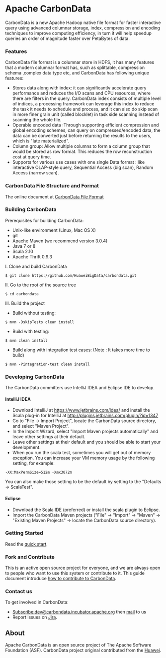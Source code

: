 <!--
    Licensed to the Apache Software Foundation (ASF) under one
    or more contributor license agreements.  See the NOTICE file
    distributed with this work for additional information
    regarding copyright ownership.  The ASF licenses this file
    to you under the Apache License, Version 2.0 (the
    "License"); you may not use this file except in compliance
    with the License.  You may obtain a copy of the License at

      http://www.apache.org/licenses/LICENSE-2.0

    Unless required by applicable law or agreed to in writing,
    software distributed under the License is distributed on an
    "AS IS" BASIS, WITHOUT WARRANTIES OR CONDITIONS OF ANY
    KIND, either express or implied.  See the License for the
    specific language governing permissions and limitations
    under the License.
-->

# Apache CarbonData
CarbonData is a new Apache Hadoop native file format for faster 
interactive query using advanced columnar storage, index, compression 
and encoding techniques to improve computing efficiency, in turn it will 
help speedup queries an order of magnitude faster over PetaBytes of data. 

### Features
CarbonData file format is a columnar store in HDFS, it has many features that a modern columnar format has, such as splittable, compression schema ,complex data type etc, and CarbonData has following unique features:
* Stores data along with index: it can significantly accelerate query performance and reduces the I/O scans and CPU resources, where there are filters in the query.  CarbonData index consists of multiple level of indices, a processing framework can leverage this index to reduce the task it needs to schedule and process, and it can also do skip scan in more finer grain unit (called blocklet) in task side scanning instead of scanning the whole file. 
* Operable encoded data :Through supporting efficient compression and global encoding schemes, can query on compressed/encoded data, the data can be converted just before returning the results to the users, which is "late materialized". 
* Column group: Allow multiple columns to form a column group that would be stored as row format. This reduces the row reconstruction cost at query time.
* Supports for various use cases with one single Data format : like interactive OLAP-style query, Sequential Access (big scan), Random Access (narrow scan). 

### CarbonData File Structure and Format
The online document at [CarbonData File Format](https://github.com/HuaweiBigData/carbondata/wiki/CarbonData-File-Structure-and-Format)

### Building CarbonData
Prerequisites for building CarbonData:
* Unix-like environment (Linux, Mac OS X)
* git
* Apache Maven (we recommend version 3.0.4)
* Java 7 or 8
* Scala 2.10
* Apache Thrift 0.9.3

I. Clone and build CarbonData
```
$ git clone https://github.com/HuaweiBigData/carbondata.git
```
II. Go to the root of the source tree
```
$ cd carbondata
```
III. Build the project 
* Build without testing:
```
$ mvn -DskipTests clean install 
```
* Build with testing:
```
$ mvn clean install
```
* Build along with integration test cases: (Note : It takes more time to build)
```
$ mvn -Pintegration-test clean install
```

### Developing CarbonData
The CarbonData committers use IntelliJ IDEA and Eclipse IDE to develop.

#### IntelliJ IDEA
* Download IntelliJ at https://www.jetbrains.com/idea/ and install the Scala plug-in for IntelliJ at http://plugins.jetbrains.com/plugin/?id=1347
* Go to "File -> Import Project", locate the CarbonData source directory, and select "Maven Project".
* In the Import Wizard, select "Import Maven projects automatically" and leave other settings at their default. 
* Leave other settings at their default and you should be able to start your development.
* When you run the scala test, sometimes you will get out of memory exception. You can increase your VM memory usage by the following setting, for example:
```
-XX:MaxPermSize=512m -Xmx3072m
```
You can also make those setting to be the default by setting to the "Defaults -> ScalaTest".

#### Eclipse
* Download the Scala IDE (preferred) or install the scala plugin to Eclipse.
* Import the CarbonData Maven projects ("File" -> "Import" -> "Maven" -> "Existing Maven Projects" -> locate the CarbonData source directory).

### Getting Started
Read the [quick start](https://github.com/HuaweiBigData/carbondata/wiki/Quick-Start).

### Fork and Contribute
This is an active open source project for everyone, and we are always open to people who want to use this system or contribute to it. 
This guide document introduce [how to contribute to CarbonData](https://github.com/HuaweiBigData/carbondata/wiki/How-to-contribute-and-Code-Style).

### Contact us
To get involved in CarbonData:

* [Subscribe:dev@carbondata.incubator.apache.org](mailto:dev-subscribe@carbondata.incubator.apache.org) then [mail](mailto:dev@carbondata.incubator.apache.org) to us
* Report issues on [Jira](https://issues.apache.org/jira/browse/CARBONDATA).

## About
Apache CarbonData is an open source project of The Apache Software Foundation (ASF).
CarbonData project original contributed from the [Huawei](http://www.huawei.com).

